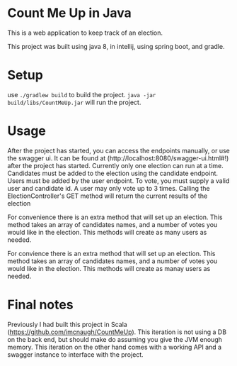 # Count Me Up in Java

This is a web application to keep track of an election.

This project was built using java 8, in intellij, using spring boot, and gradle.

# Setup
use `./gradlew build` to build the project. 
`java -jar build/libs/CountMeUp.jar` will run the project.

# Usage
After the project has started, you can access the endpoints manually, or use the swagger ui. 
It can be found at (http://localhost:8080/swagger-ui.html#!)
after the project has started. 
Currently only one election can run at a time. 
Candidates must be added to the election using the candidate endpoint. 
Users must be added by the user endpoint. 
To vote, you must supply a valid user and candidate id. 
A user may only vote up to 3 times. 
Calling the ElectionController's GET method will return the current results of the election

For convenience there is an extra method that will set up an election. This method takes an array of candidates names, and a number of votes you would like in the election. This methods will create as many users as needed.

For convience there is an extra method that will set up an election. This method takes an array of candidates names, and a number of votes you would like in the election. This methods will create as manay users as needed.

# Final notes
Previously I had built this project in Scala (https://github.com/imcnaugh/CountMeUp). This iteration is not using a DB on the back end, but should make do assuming you give the JVM enough memory. This iteration on the other hand comes with a working API and a swagger instance to interface with the project.

